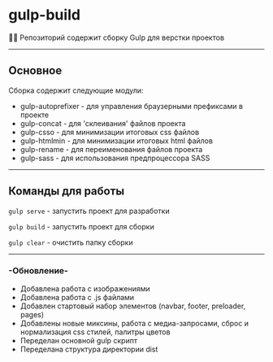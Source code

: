 # gulp-build
🧑‍💻 Репозиторий содержит сборку Gulp для верстки проектов

____

## Основное

Сборка содержит следующие модули:

* gulp-autoprefixer - для управления браузерными префиксами в проекте
* gulp-concat - для 'склеивания' файлов проекта
* gulp-csso - для минимизации итоговых css файлов
* gulp-htmlmin - для минимизации итоговых html файлов
* gulp-rename - для переименования файлов проекта
* gulp-sass - для использования предпроцессора SASS

___

## Команды для работы

``` gulp serve ```  -  запустить проект для разработки

``` gulp build ```  -  запустить проект для сборки

``` gulp clear ```  -  очистить папку сборки

___

### -Обновление-

* Добавлена работа с изображениями
* Добавлена работа с .js файлами
* Добавлен стартовый набор элементов (navbar, footer, preloader, pages)
* Добавлены новые миксины, работа с медиа-запросами, сброс и нормализация css стилей, палитры цветов
* Переделан основной gulp скрипт
* Переделана структура директории dist